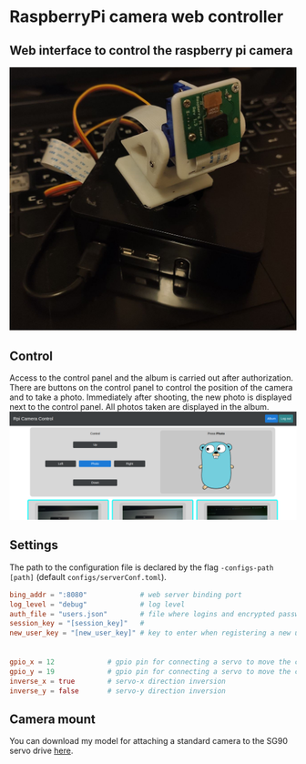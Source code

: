 # RaspberryPi camera web controller
## Web interface to control the raspberry pi camera
![RPi camera](img/img_0.png)

## Control
Access to the control panel and the album is carried out after authorization. There are buttons on the control panel to control the position of the camera and to take a photo. Immediately after shooting, the new photo is displayed next to the control panel. All photos taken are displayed in the album.
![RPi web interface](img/img_1.png)

## Settings
The path to the configuration file is declared by the flag  `-configs-path [path]` (default `configs/serverConf.toml`).
```toml
bing_addr = ":8080"             # web server binding port
log_level = "debug"             # log level
auth_file = "users.json"        # file where logins and encrypted passwords are stored during restart
session_key = "[session_key]"   #
new_user_key = "[new_user_key]" # key to enter when registering a new user


gpio_x = 12             # gpio pin for connecting a servo to move the camera along the x-axis
gpio_y = 19             # gpio pin for connecting a servo to move the camera along the y-axis
inverse_x = true        # servo-x direction inversion
inverse_y = false       # servo-y direction inversion
```
## Camera mount
You can download my model for attaching a standard camera to the SG90 servo drive [here](https://www.thingiverse.com/thing:4710301).
